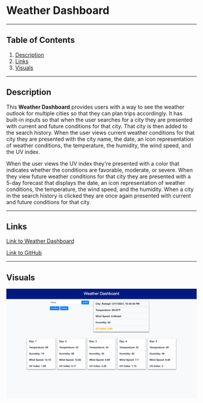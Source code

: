 # **Weather Dashboard**
***

## Table of Contents
1. [Description](#description)  
2. [Links](#links)  
3. [Visuals](#visuals)  
***

## Description
This **Weather Dashboard** provides users with a way to see the weather outlook for multiple cities so that they can plan trips accordingly. It has built-in inputs so that when the user searches for a city they are presented with current and future conditions for that city. That city is then added to the search history. When the user views current weather conditions for that city they are presented with the city name, the date, an icon representation of weather conditions, the temperature, the humidity, the wind speed, and the UV index.

When the user views the UV index they're presented with a color that indicates whether the conditions are favorable, moderate, or severe. When they view future weather conditions for that city they are presented with a 5-day forecast that displays the date, an icon representation of weather conditions, the temperature, the wind speed, and the humidity. When a city in the search history is clicked they are once again presented with current and future conditions for that city.



***

## Links
[Link to Weather Dashboard](https://mattholtmoore.github.io/weather-dashboard-project/)

[Link to GitHub](https://github.com/mattholtmoore/weather-dashboard-project)  
***

## Visuals
![weather-dashboard](assets/images/weather-dashboard.png "weather-dashboard")


 